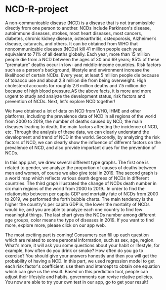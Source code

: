 # NCD-R-project
A non-communicable disease (NCD) is a disease that is not transmissible directly from one person to another. NCDs include Parkinson's disease, autoimmune diseases, strokes, most heart diseases, most cancers, diabetes, chronic kidney disease, osteoarthritis, osteoporosis, Alzheimer’s disease, cataracts, and others. It can be obtained from WHO that noncommunicable diseases (NCDs) kill 41 million people each year, equivalent to 71% of all deaths globally. Each year, more than 15 million people die from a NCD between the ages of 30 and 69 years; 85% of these "premature" deaths occur in low- and middle-income countries. Risk factors such as a person's background, lifestyle and environment increase the likelihood of certain NCDs. Every year, at least 5 million people die because of tobacco use and about 2.8 million die from being overweight. High cholesterol accounts for roughly 2.6 million deaths and 7.5 million die because of high blood pressure.AS the above facts, it is more and more urgent to study and analyze the development status, risk factors and prevention of NCDs. Next, let's explore NCD together!

We have obtained a lot of data on NCD from WHO, IHME and other platforms, including the prevalence data of NCD in all regions of the world from 2000 to 2019, the number of deaths caused by NCD, the main diseases leading to death, the main factors affecting the incidence of NCD, etc. Through the analysis of these data, we can clearly understand the development and trend of NCD in the world. Secondly, by analyzing the risk factors of NCD, we can clearly show the influence of different factors on the prevalence of NCD, and also provide important clues for the prevention of NCDs.

In this app part, we drew several different type graphs. The first one is related to gender, we analyze the proportion of causes of deaths between men and women, of course we also give total in 2019. The second graph is a world map which reflects various death degrees of NCDs in different countries. The third graph illustrated the change of NCDs death number in six main regions of the world from 2000 to 2019.. In order to find the relationship between per capita GDP and mortality fate of NCDs from 2000 to 2019, we performed the forth bubble charts. The main tendency is the higher the country's per capita GDP is, the lower the mortality of NCDs would be, and you are able to analyze each one country to find few meaningful things. The last chart gives the NCDs number among different age groups, color means the type of diseases in 2019. If you want to find more, explore more, please click on our app web.

The most exciting part is coming! Consumers can fill up each question which are related to some personal information, such as sex, age, region. What's more, it will ask you some questions about your habit or lifestyle, for example, how often do you drink or smoke? How often do you go to exercise? You should give your answers honestly and then you will get the probability of having a NCD. In this part, we used regression model to get each risk factor's coefficient, use them and intercept to obtain one equation which can give us the result. Based on this prediction tool, people can adjust their lifestyle and habits, governments can revise relative policies. You now are able to try your own test in our app, go to get your result!
